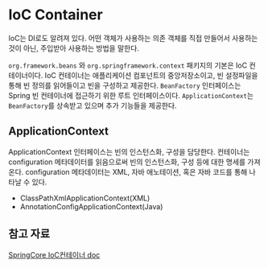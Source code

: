 # IoC Container
IoC는 DI로도 알려져 있다. 어떤 객체가 사용하는 의존 객체를 직접 만들어서 사용하는 것이 아닌, 주입받아 사용하는 방법을 말한다.

`org.framework.beans` 와 `org.springframework.context` 패키지의 기본은 IoC 컨테이너이다. IoC 컨테이너는 애플리케이션 컴포넌트의 중앙저장소이고, 빈 설정파일을 통해 빈 정의를 읽어들이고 빈을 구성하고 제공한다. `BeanFactory` 인터페이스는 Spring 빈 컨테이너에 접근하기 위한 루트 인터페이스이다. `ApplicationContext`는 `BeanFactory`를 상속받고 있으며 추가 기능들을 제공한다.

## ApplicationContext
ApplicationContext 인터페이스는 빈의 인스턴스화, 구성을 담당한다. 컨테이너는 configuration 메타데이터를 읽음으로써 빈의 인스턴스화, 구성 등에 대한 명세를 가져온다. configuration 메타데이터는 XML, 자바 애노테이션, 혹은 자바 코드를 통해 나타날 수 있다.
- ClassPathXmlApplicationContext(XML)
- AnnotationConfigApplicationContext(Java)

## 참고 자료
[SpringCore IoC컨테이너 doc](https://docs.spring.io/spring-framework/docs/current/reference/html/core.html#beans-introduction)
